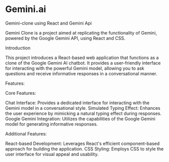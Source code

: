 # Gemini.ai
Gemini-clone using React and Gemini Api

Gemini Clone is a project aimed at replicating the functionality of Gemini, powered by the Google Gemini API, using React and CSS.

Introduction

 
This project introduces a React-based web application that functions as a clone of the Google Gemini AI chatbot. It provides a user-friendly interface for interacting with the powerful Gemini model, allowing you to ask questions and receive informative responses in a conversational manner.

Features:

Core Features:

Chat Interface: Provides a dedicated interface for interacting with the Gemini model in a conversational style.
Simulated Typing Effect: Enhances the user experience by mimicking a natural typing effect during responses.
Google Gemini Integration: Utilizes the capabilities of the Google Gemini model for generating informative responses.


Additional Features:

React-based Development: Leverages React's efficient component-based approach for building the application.
CSS Styling: Employs CSS to style the user interface for visual appeal and usability.
